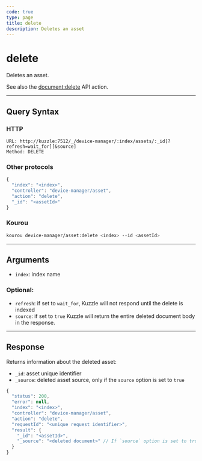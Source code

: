 ```yaml
---
code: true
type: page
title: delete
description: Deletes an asset
---
```


# delete

Deletes an asset.

See also the [document:delete](/core/2/api/controllers/document/delete) API action.

---

## Query Syntax

### HTTP

```http
URL: http://kuzzle:7512/_/device-manager/:index/assets/:_id[?refresh=wait_for][&source]
Method: DELETE
```

### Other protocols

```js
{
  "index": "<index>",
  "controller": "device-manager/asset",
  "action": "delete",
  "_id": "<assetId>"
}
```

### Kourou

```bash
kourou device-manager/asset:delete <index> --id <assetId>
```

---

## Arguments

- `index`: index name

### Optional:

- `refresh`: if set to `wait_for`, Kuzzle will not respond until the delete is indexed
- `source`: if set to `true` Kuzzle will return the entire deleted document body in the response.

---

## Response

Returns information about the deleted asset:

- `_id`: asset unique identifier
- `_source`: deleted asset source, only if the `source` option is set to `true`

```js
{
  "status": 200,
  "error": null,
  "index": "<index>",
  "controller": "device-manager/asset",
  "action": "delete",
  "requestId": "<unique request identifier>",
  "result": {
    "_id": "<assetId>",
    "_source": "<deleted document>" // If `source` option is set to true
  }
}
```
